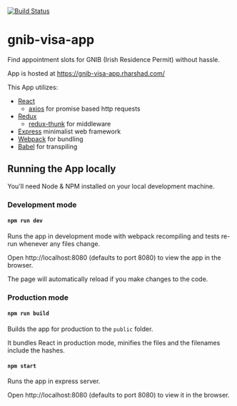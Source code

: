 [![Build Status](https://travis-ci.com/HarshadRanganathan/gnib-visa-app.svg?branch=master)](https://travis-ci.com/HarshadRanganathan/gnib-visa-app)

# gnib-visa-app
Find appointment slots for GNIB (Irish Residence Permit) without hassle.

App is hosted at https://gnib-visa-app.rharshad.com/

This App utilizes:
- [React](https://reactjs.org/)
    - [axios](https://www.npmjs.com/package/axios) for promise based http requests
- [Redux](https://redux.js.org/)
    - [redux-thunk](https://www.npmjs.com/package/redux-thunk) for middleware
- [Express](https://www.npmjs.com/package/express) minimalist web framework
- [Webpack](https://webpack.github.io/) for bundling
- [Babel](https://babeljs.io/) for transpiling

## Running the App locally
You'll need Node & NPM installed on your local development machine.

### Development mode

#### `npm run dev`
Runs the app in development mode with webpack recompiling and tests re-run whenever any files change.

Open http://localhost:8080 (defaults to port 8080) to view the app in the browser.

The page will automatically reload if you make changes to the code.

### Production mode

#### `npm run build`
Builds the app for production to the `public` folder.

It bundles React in production mode, minifies the files and the filenames include the hashes.

#### `npm start`
Runs the app in express server. 

Open http://localhost:8080 (defaults to port 8080) to view it in the browser.